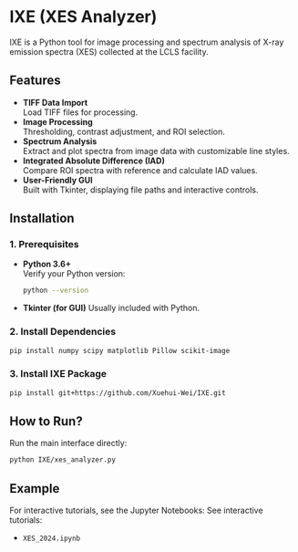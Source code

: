 # IXE (XES Analyzer)

IXE is a Python tool for image processing and spectrum analysis of X-ray emission spectra (XES) collected at the LCLS facility.

## Features

- **TIFF Data Import**  
  Load TIFF files for processing.
- **Image Processing**  
  Thresholding, contrast adjustment, and ROI selection.
- **Spectrum Analysis**  
  Extract and plot spectra from image data with customizable line styles.
- **Integrated Absolute Difference (IAD)**  
  Compare ROI spectra with reference and calculate IAD values.
- **User-Friendly GUI**  
  Built with Tkinter, displaying file paths and interactive controls.

## Installation

### 1. Prerequisites

- **Python 3.6+**  
  Verify your Python version:
  ```bash
  python --version
  ```
- **Tkinter (for GUI)**
  Usually included with Python. 

### 2. Install Dependencies

  ```bash
  pip install numpy scipy matplotlib Pillow scikit-image
  ```
### 3. Install IXE Package

  ```bash
  pip install git+https://github.com/Xuehui-Wei/IXE.git
  ```

## How to Run?
  Run the main interface directly:
  ```bash
  python IXE/xes_analyzer.py
  ```

## Example
For interactive tutorials, see the Jupyter Notebooks: See interactive tutorials:
- `XES_2024.ipynb`
